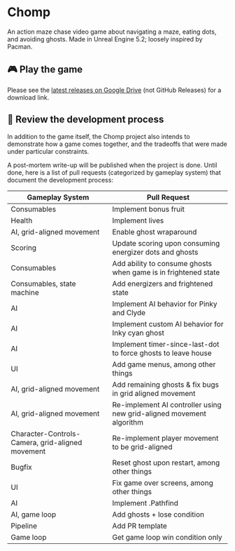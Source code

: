 # Chomp

An action maze chase video game about navigating a maze, eating dots, and avoiding ghosts. Made in Unreal Engine 5.2; loosely inspired by Pacman.

## 🎮 Play the game

Please see the [latest releases on Google Drive](https://drive.google.com/drive/folders/1OTklrCTUU66ITB8hdL5YUrdoOs1tV6-E?usp=sharing) (not GitHub Releases) for a download link.

## 👀 Review the development process

In addition to the game itself, the Chomp project also intends to demonstrate how a game comes together, and the tradeoffs that were made under particular constraints.

A post-mortem write-up will be published when the project is done. Until done, here is a list of pull requests (categorized by gameplay system) that document the development process:

| Gameplay System | Pull Request |
| --- | --- |
| Consumables | Implement bonus fruit
| Health | Implement lives
| AI, grid-aligned movement | Enable ghost wraparound
| Scoring | Update scoring upon consuming energizer dots and ghosts
| Consumables | Add ability to consume ghosts when game is in frightened state
| Consumables, state machine | Add energizers and frightened state
| AI | Implement AI behavior for Pinky and Clyde
| AI | Implement custom AI behavior for Inky cyan ghost |
| AI | Implement timer-since-last-dot to force ghosts to leave house
| UI | Add game menus, among other things
| AI, grid-aligned movement | Add remaining ghosts & fix bugs in grid aligned movement
| AI, grid-aligned movement | Re-implement AI controller using new grid-aligned movement algorithm
| Character-Controls-Camera, grid-aligned movement | Re-implement player movement to be grid-aligned
| Bugfix | Reset ghost upon restart, among other things
| UI | Fix game over screens, among other things
| AI | Implement .Pathfind | behavior for ghosts
| AI, game loop | Add ghosts + lose condition
| Pipeline | Add PR template
| Game loop | Get game loop win condition only | fully functional
